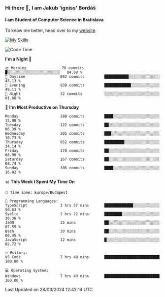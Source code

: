 ### Hi there 👋, I am Jakub 'igniss' Bordáš

#### I am Student of Computer Science in Bratislava
To know me better, head over to my [website](https://bordas.sk).

[![My Skills](https://skillicons.dev/icons?i=js,html,css,figma,svelte,java,kotlin,python,postgresql,typescript,nest,nodejs)](https://bordas.sk)


<!--START_SECTION:waka-->
![Code Time](http://img.shields.io/badge/Code%20Time-1%2C449%20hrs%2052%20mins-blue)

**I'm a Night 🦉** 

```text
🌞 Morning                78 commits          █░░░░░░░░░░░░░░░░░░░░░░░░   04.08 % 
🌆 Daytime                862 commits         ███████████░░░░░░░░░░░░░░   45.13 % 
🌃 Evening                938 commits         ████████████░░░░░░░░░░░░░   49.11 % 
🌙 Night                  32 commits          ░░░░░░░░░░░░░░░░░░░░░░░░░   01.68 % 
```
📅 **I'm Most Productive on Thursday** 

```text
Monday                   288 commits         ████░░░░░░░░░░░░░░░░░░░░░   15.08 % 
Tuesday                  122 commits         ██░░░░░░░░░░░░░░░░░░░░░░░   06.39 % 
Wednesday                205 commits         ███░░░░░░░░░░░░░░░░░░░░░░   10.73 % 
Thursday                 652 commits         █████████░░░░░░░░░░░░░░░░   34.14 % 
Friday                   170 commits         ██░░░░░░░░░░░░░░░░░░░░░░░   08.90 % 
Saturday                 167 commits         ██░░░░░░░░░░░░░░░░░░░░░░░   08.74 % 
Sunday                   306 commits         ████░░░░░░░░░░░░░░░░░░░░░   16.02 % 
```


📊 **This Week I Spent My Time On** 

```text
🕑︎ Time Zone: Europe/Budapest

💬 Programming Languages: 
TypeScript               3 hrs 57 mins       █████████████░░░░░░░░░░░░   50.63 % 
Svelte                   2 hrs 22 mins       ████████░░░░░░░░░░░░░░░░░   30.36 % 
JSON                     35 mins             ██░░░░░░░░░░░░░░░░░░░░░░░   07.55 % 
Bash                     30 mins             ██░░░░░░░░░░░░░░░░░░░░░░░   06.45 % 
JavaScript               12 mins             █░░░░░░░░░░░░░░░░░░░░░░░░   02.72 % 

🔥 Editors: 
VS Code                  7 hrs 49 mins       █████████████████████████   100.00 % 

💻 Operating System: 
Windows                  7 hrs 49 mins       █████████████████████████   100.00 % 
```


 Last Updated on 28/03/2024 12:42:14 UTC
<!--END_SECTION:waka-->
